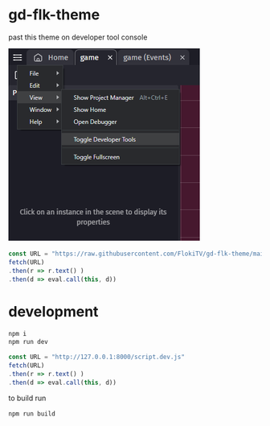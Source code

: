 # gd-flk-theme

past this theme on developer tool console

![console](https://github.com/FlokiTV/gd-flk-theme/blob/main/screen.png?raw=true)

```js
const URL = "https://raw.githubusercontent.com/FlokiTV/gd-flk-theme/main/dist/script.min.js"
fetch(URL)
.then(r => r.text() )
.then(d => eval.call(this, d))
```

# development

```
npm i
npm run dev
```

```js
const URL = "http://127.0.0.1:8000/script.dev.js"
fetch(URL)
.then(r => r.text() )
.then(d => eval.call(this, d))
```

to build run
```
npm run build
```